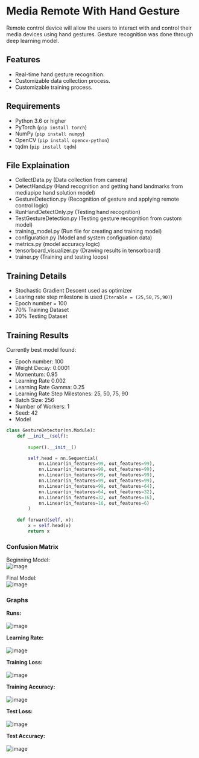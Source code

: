 # Media Remote With Hand Gesture
Remote control device will allow the users to interact with and control their media devices using hand gestures. Gesture recognition was done through deep learning model.

## Features
- Real-time hand gesture recognition.
- Customizable data collection process.
- Customizable training process.

## Requirements
- Python 3.6 or higher
- PyTorch (`pip install torch`)
- NumPy (`pip install numpy`)
- OpenCV (`pip install opencv-python`)
- tqdm (`pip install tqdm`)

## File Explaination
- CollectData.py (Data collection from camera)
- DetectHand.py (Hand recognition and getting hand landmarks from mediapipe hand solution model)
- GestureDetection.py (Recognition of gesture and applying remote control logic)
- RunHandDetectOnly.py (Testing hand recognition)
- TestGestureDetection.py (Testing gesture recognition from custom model)
- training_model.py (Run file for creating and training model)
- configuration.py (Model and system configuation data)
- metrics.py (model accuracy logic)
- tensorboard_visualizer.py (Drawing results in tensorboard)
- trainer.py (Training and testing loops)

## Training Details
- Stochastic Gradient Descent used as optimizer
- Learing rate step milestone is used (`Iterable = (25,50,75,90)`)
- Epoch number = 100
- 70% Training Dataset
- 30% Testing Dataset

## Training Results
Currently best model found:
- Epoch number: 100
- Weight Decay: 0.0001
- Momentum: 0.95
- Learning Rate 0.002
- Learning Rate Gamma: 0.25
- Learning Rate Step Milestones: 25, 50, 75, 90
- Batch Size: 256
- Number of Workers: 1
- Seed: 42
- Model
```python
class GestureDetector(nn.Module):
    def __init__(self):
        
        super().__init__()

        self.head = nn.Sequential(
            nn.Linear(in_features=99, out_features=99),
            nn.Linear(in_features=99, out_features=99),
            nn.Linear(in_features=99, out_features=99),
            nn.Linear(in_features=99, out_features=99),
            nn.Linear(in_features=99, out_features=64),
            nn.Linear(in_features=64, out_features=32),
            nn.Linear(in_features=32, out_features=16),
            nn.Linear(in_features=16, out_features=6)
        )
        
    def forward(self, x):
        x = self.head(x)
        return x
```

### Confusion Matrix
Beginning Model:<br />
![image](https://github.com/dkim7405/Gesture_Remote/assets/122648295/e6755489-0e86-4157-b22c-2b6d47d9ac46)

Final Model:<br />
![image](https://github.com/dkim7405/Gesture_Remote/assets/122648295/7e5b9d31-af94-4299-8a15-4edcde6ce0d9)

### Graphs
**Runs:**<br />
<br />
![image](https://github.com/dkim7405/Gesture_Remote/assets/122648295/6e97f98c-057c-4490-b4bd-cefd6b45d98d)

**Learning Rate:**<br />
<br />
![image](https://github.com/dkim7405/Gesture_Remote/assets/122648295/c7d81ca4-8d14-4206-848c-fca469af3307)

**Training Loss:**<br />
<br />
![image](https://github.com/dkim7405/Gesture_Remote/assets/122648295/afbc0f8d-ee8b-4030-9a99-9e9a54b1ee7e)

**Training Accuracy:**<br />
<br />
![image](https://github.com/dkim7405/Gesture_Remote/assets/122648295/5ee5c187-dd8d-44a0-87f0-727808fc1d22)

**Test Loss:**<br />
<br />
![image](https://github.com/dkim7405/Gesture_Remote/assets/122648295/f3f3036f-e2fd-4591-aa35-91778c1f9484)

**Test Accuracy:**<br />
<br />
![image](https://github.com/dkim7405/Gesture_Remote/assets/122648295/cb5ceb37-5def-4c0e-9d7e-e81a2772a555)
